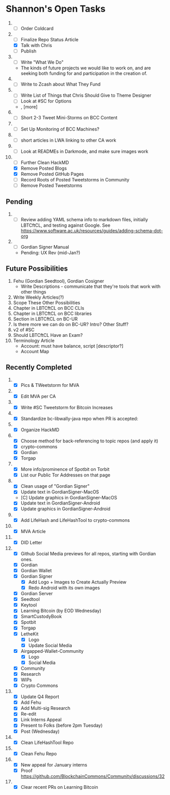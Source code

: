 # Shannon's Open Tasks

1. * [ ] Order Coldcard
1. * [ ] Finalize Repo Status Article
   * [X] Talk with Chris
   * [ ] Publish
1. * [ ] Write "What We Do"
   * The kinds of future projects we would like to work on, and are seeking both funding for and participation in the creation of.
1. * [ ] Write to Zcash about What They Fund
1. * [ ] Write List of Things that Chris Should Give to Theme Designer
   * [ ] Look at #SC for Options
   * <!--posts-->, [more]
1. * [ ] Short 2-3 Tweet Mini-Storms on BCC Content
1. * [ ] Set Up Monitoring of BCC Machines?
1. * [ ] short articles in LWA linking to other CA work
1. * [ ] Look at READMEs in Darkmode, and make sure images work
1. * [ ] Further Clean HackMD
   * [X] Remove Posted Blogs
   * [X] Remove Posted GitHub Pages
   * [ ] Record Roots of Posted Tweetstorms in Community
   * [ ] Remove Posted Tweetstorms
   
## Pending

1. * [ ] Review adding YAML schema info to markdown files, initially LBTCftCL, and testing against Google. See https://www.software.ac.uk/resources/guides/adding-schema-dot-org
1. * [ ] Gordian Signer Manual
   * Pending: UX Rev (mid-Jan?)

## Future Possibilities

1. Fehu (Gordian Seedtool), Gordian Cosigner
   * Write Descriptions - communicate that they're tools that work with other things
1. Write Weekly Articles(?)
1. Scope These Other Possibilities
1. Chapter in LBTCftCL on BCC CLIs
1. Chapter in LBTCftCL on BCC libraries
1. Section in LBTCftCL on BC-UR
1. Is there more we can do on BC-UR? Intro? Other Stuff?
1. v2 of #SC
1. Should LBTCftCL Have an Exam?
1. Terminology Article
   * Account: must have balance, script [descriptor?]
   * Account Map

## Recently Completed

1. * [X] Pics & TWeetstorm for MVA
1. * [X] Edit MVA per CA
1. * [X] Write #SC Tweetstorm for Bitcoin Increases
1. * [X] Standardize bc-libwally-java repo when PR is accepted:
1. * [X] Organize HackMD
1. * [X] Choose method for back-referencing to topic repos (and apply it)
   * [X] crypto-commons
   * [X] Gordian
   * [X] Torgap
1. * [X] More info/prominence of Spotbit on Torbit
   * [X] List our Public Tor Addresses on that page
1. * [X] Clean usage of "Gordian Signer"
   * [X] Update text in GordianSigner-MacOS
   * [C] Update graphics in GordianSigner-MacOS
   * [X] Update text in GordianSigner-Android
   * [X] Update graphics in GordianSigner-Android 
1. * [X] Add LifeHash and LifeHashTool to crypto-commons
1. * [X] MVA Article
1. * [X] DID Letter
1. * [X] Github Social Media previews for all repos, starting with Gordian ones.
   * [X] Gordian
   * [X] Gordian Wallet
   * [X] Gordian Signer
      * [X] Add Logo + Images to Create Actually Preview
      * [X] Redo Android with its own images
   * [X] Gordian Server
   * [X] Seedtool
   * [X] Keytool
   * [X] Learning Bitcoin (by EOD Wednesday)
   * [X] SmartCustodyBook
   * [X] Spotbit
   * [X] Torgap
   * [X] LetheKit
      * [X] Logo
      * [X] Update Social Media
   * [X] Airgapped-Wallet-Community
      * [X] Logo
      * [X] Social Media
   * [X] Community
   * [X] Research
   * [X] WIPs
   * [X] Crypto Commons
1. * [X] Update Q4 Report
   * [X] Add Fehu
   * [X] Add Multi-sig Research
   * [X] Re-edit
   * [X] Link Interns Appeal
   * [X] Present to Folks (before 2pm Tuesday)
   * [X] Post (Wednesday)
1. * [X] Clean LifeHashTool Repo
1. * [X] Clean Fehu Repo
1. * [X] New appeal for January interns
   * [X] Proof https://github.com/BlockchainCommons/Community/discussions/32
1. * [X] Clear recent PRs on Learning Bitcoin
